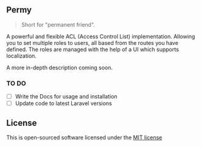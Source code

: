 ## Permy
> Short for "permanent friend".

A powerful and flexible ACL (Access Control List) implementation.
Allowing you to set multiple roles to users, all based from the routes you have defined.
The roles are managed with the help of a UI which supports localization.

A more in-depth description coming soon.

### TO DO

- [ ] Write the Docs for usage and installation
- [ ] Update code to latest Laravel versions

## License
This is open-sourced software licensed under the [MIT license](http://opensource.org/licenses/MIT)
